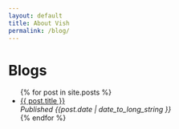```yaml
---
layout: default
title: About Vish
permalink: /blog/
---
```


# Blogs
<ul>
  {% for post in site.posts %}
    <li>
      <a href="{{ post.url }}">{{ post.title }}</a><br/><i>Published {{post.date | date_to_long_string }}</i>
    </li>
  {% endfor %}
</ul>
